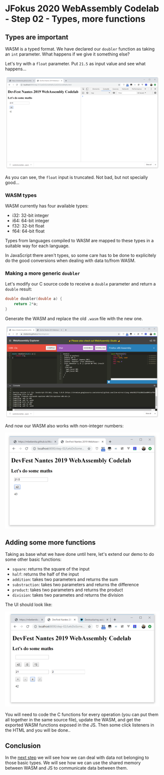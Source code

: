 #  JFokus 2020 WebAssembly Codelab - Step 02 - Types, more functions

## Types are important

WASM is a typed format. We have declared our `doubler` function as taking an `int` parameter. What happens if we give it something else?

Let's try with a `float` parameter. Put `21.5` as input value and see what happens...


![Types are important - Float parameter](./img/LetsDoSomeMaths-02.png)

As you can see, the `float` input is truncated. Not bad, but not specially good...

### WASM types

WASM currently has four available types:

- i32: 32-bit integer
- i64: 64-bit integer
- f32: 32-bit float
- f64: 64-bit float

Types from languages compiled to WASM are mapped to these types in a suitable way for each language. 

In JavaScript there aren't types, so some care has to be done to explicitely do the good conversions when dealing with data to/from WASM.

### Making a more generic `doubler`

Let's modify our C source code to receive a `double` parameter and return a `double` result:

```c
double doubler(double a) {
    return 2*a;
}
```

Generate the WASM and replace the old `.wasm` file with the new one.

![Double param and return](./img/LetsDoSomeMaths-03.png)

And now our WASM also works with non-integer numbers:

![Double with non-integer numbers](./img/LetsDoSomeMaths-04.png)


## Adding some more functions

Taking as base what we have done until here, let's extend our demo to do some other basic functions:

- `square`: returns the square of the input
- `half`: returns the half of the input
- `addition`: takes two parameters and returns the sum
- `substraction`: takes two parameters and returns the difference
- `product`: takes two parameters and returns the product
- `division`: takes two parametes and returns the division

The UI should look like:

![Some more functions](./img/LetsDoSomeMaths-05.png)

You will need to code the C functions for every operation (you can put them all together in the same source file), update the WASM, and get the exported WASM functions exposed in the JS. Then some click listeners in the HTML and you will be done..

## Conclusion

In the [next step](../step-03) we will see how we can deal with data not belonging to those basic types. We will see how we can use the shared memory between WASM and JS to communicate data between them.

